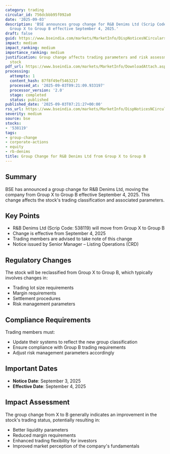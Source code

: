 ```yaml
---
category: trading
circular_id: 756dcbbb95f092a0
date: '2025-09-03'
description: 'BSE announces group change for R&B Denims Ltd (Scrip Code: 538119) from
  Group X to Group B effective September 4, 2025.'
draft: false
guid: https://www.bseindia.com/markets/MarketInfo/DispNoticesNCirculars.aspx?Noticeid={1155065B-AABF-4B7A-A40C-83D3B2977A0F}&noticeno=20250903-7&dt=09/03/2025&icount=7&totcount=9&flag=0
impact: medium
impact_ranking: medium
importance_ranking: medium
justification: Group change affects trading parameters and risk assessment for the
  stock
pdf_url: https://www.bseindia.com/markets/MarketInfo/DownloadAttach.aspx?id=20250903-7&attachedId=
processing:
  attempts: 1
  content_hash: 87f8f49ef5463217
  processed_at: '2025-09-03T09:21:09.933197'
  processor_version: '2.0'
  stage: completed
  status: published
published_date: '2025-09-03T07:21:27+00:00'
rss_url: https://www.bseindia.com/markets/MarketInfo/DispNoticesNCirculars.aspx?Noticeid={1155065B-AABF-4B7A-A40C-83D3B2977A0F}&noticeno=20250903-7&dt=09/03/2025&icount=7&totcount=9&flag=0
severity: medium
source: bse
stocks:
- '538119'
tags:
- group-change
- corporate-actions
- equity
- rb-denims
title: Group Change for R&B Denims Ltd from Group X to Group B
---
```


## Summary

BSE has announced a group change for R&B Denims Ltd, moving the company from Group X to Group B effective September 4, 2025. This change affects the stock's trading classification and associated parameters.

## Key Points

- R&B Denims Ltd (Scrip Code: 538119) will move from Group X to Group B
- Change is effective from September 4, 2025
- Trading members are advised to take note of this change
- Notice issued by Senior Manager – Listing Operations (CRD)

## Regulatory Changes

The stock will be reclassified from Group X to Group B, which typically involves changes in:
- Trading lot size requirements
- Margin requirements
- Settlement procedures
- Risk management parameters

## Compliance Requirements

Trading members must:
- Update their systems to reflect the new group classification
- Ensure compliance with Group B trading requirements
- Adjust risk management parameters accordingly

## Important Dates

- **Notice Date**: September 3, 2025
- **Effective Date**: September 4, 2025

## Impact Assessment

The group change from X to B generally indicates an improvement in the stock's trading status, potentially resulting in:
- Better liquidity parameters
- Reduced margin requirements
- Enhanced trading flexibility for investors
- Improved market perception of the company's fundamentals